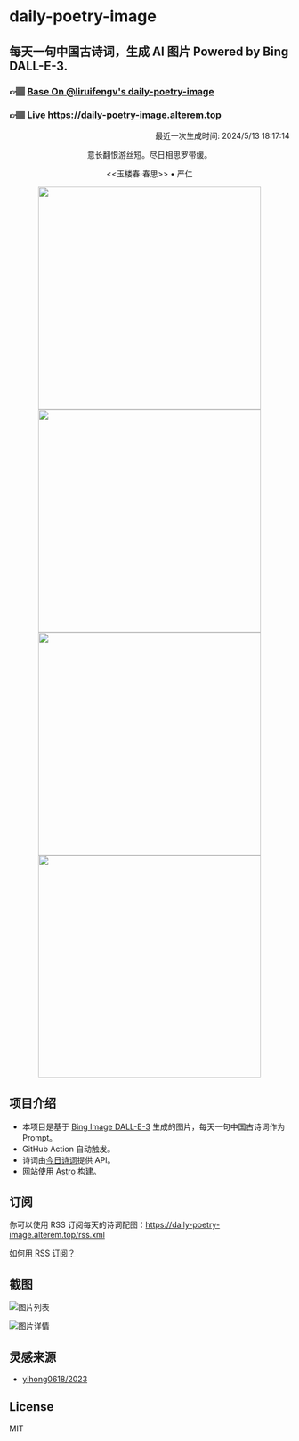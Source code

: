 
# daily-poetry-image

## 每天一句中国古诗词，生成 AI 图片 Powered by Bing DALL-E-3.

### 👉🏽 [Base On @liruifengv's daily-poetry-image](https://github.com/liruifengv/daily-poetry-image)

### 👉🏽 [Live](https://daily-poetry-image.alterem.top/) https://daily-poetry-image.alterem.top

<p align="right">
  最近一次生成时间: 2024/5/13 18:17:14
</p>
<p align="center">
意长翻恨游丝短。尽日相思罗带缓。
</p>
<p align="center">
<<玉楼春·春思>> • 严仁
</p>
<p align="center">
<img src="https://tse2.mm.bing.net/th/id/OIG3.8XqtKwMCGmiuastNV9Jk" height="400" width="400" />
<img src="https://tse3.mm.bing.net/th/id/OIG3.DyajHSCKHROkiRYE_UOC" height="400" width="400" />
<img src="https://tse4.mm.bing.net/th/id/OIG3.ds4qMdRdbIRaaz3z1mEG" height="400" width="400" />
<img src="https://tse3.mm.bing.net/th/id/OIG3.9Hjig1gSE3anerctVDQf" height="400" width="400" />
</p>

## 项目介绍

-   本项目是基于 [Bing Image DALL-E-3](https://www.bing.com/images/create) 生成的图片，每天一句中国古诗词作为 Prompt。
-   GitHub Action 自动触发。
-   诗词由[今日诗词](https://www.jinrishici.com/)提供 API。
-   网站使用 [Astro](https://astro.build) 构建。

## 订阅

你可以使用 RSS 订阅每天的诗词配图：https://daily-poetry-image.alterem.top/rss.xml

[如何用 RSS 订阅？](https://zhuanlan.zhihu.com/p/55026716)

## 截图

![图片列表](./screenshots/Snipaste_2023-12-28_21-00-26.png)

![图片详情](./screenshots/Snipaste_2023-12-28_21-00-53.png)

## 灵感来源

-   [yihong0618/2023](https://github.com/yihong0618/2023)

## License

MIT
